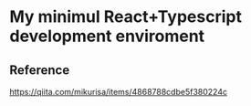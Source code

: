 # My minimul React+Typescript development enviroment

## Reference
https://qiita.com/mikurisa/items/4868788cdbe5f380224c